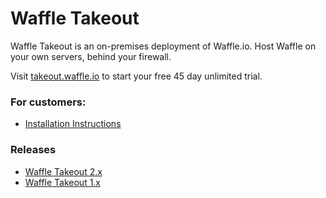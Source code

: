 # Waffle Takeout
Waffle Takeout is an on-premises deployment of Waffle.io. Host Waffle on your own servers, behind your firewall.

Visit [takeout.waffle.io](https://takeout.waffle.io) to start your free 45 day unlimited trial.

### For customers:
- [Installation Instructions](INSTALL.md)

### Releases
- [Waffle Takeout 2.x](releases/2.x.md)
- [Waffle Takeout 1.x](releases/1.x.md)
